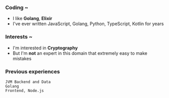 
### Coding ~

* I like **Golang**, **Elixir**
* I've ever written JavaScript, Golang, Python, TypeScript, Kotlin for years

### Interests ~

* I'm interested in **Cryptography**
* But I'm **not** an expert in this domain that extremely easy to make mistakes

### Previous experiences

```
JVM Backend and Data
Golang
Frontend, Node.js
```
